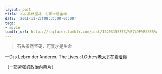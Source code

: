 ```yaml
---
layout: post
title: 石头虽然坚硬，可蛋才是生命
date: '2011-11-23T08:35:00-05:00'
tags:
- movie
tumblr_url: https://rapturer.tumblr.com/post/13203155873/%E7%9F%B3%E5%A4%B4%E8%99%BD%E7%84%B6%E5%9D%9A%E7%A1%AC%E5%8F%AF%E8%9B%8B%E6%89%8D%E6%98%AF%E7%94%9F%E5%91%BD
---
```

> 石头虽然坚硬，可蛋才是生命

—Das Leben der Anderen, The.Lives.of.Others[老大哥在看着你](http://movie.douban.com/review/1501222/)

（一部紧张的政治内幕片）

